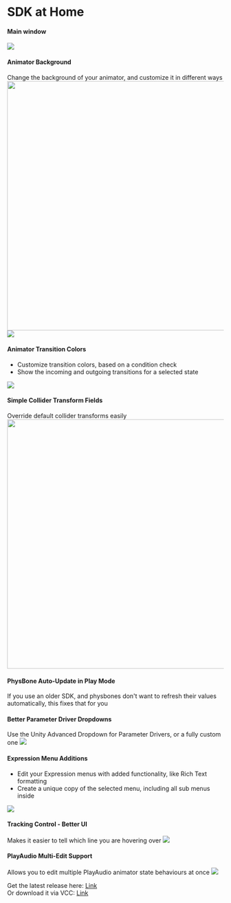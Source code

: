 # SDK at Home

#### Main window
<img src="https://raw.githubusercontent.com/fkrisi11/SDKatHome/refs/heads/main/Media/SDKatHome.png" />

#### Animator Background
Change the background of your animator, and customize it in different ways
<img width="580" src="https://raw.githubusercontent.com/fkrisi11/SDKatHome/refs/heads/main/Media/AnimatorBackground.png" />
<img src="https://raw.githubusercontent.com/fkrisi11/SDKatHome/refs/heads/main/Media/AnimatorBackgroundSettings.png" />

#### Animator Transition Colors
- Customize transition colors, based on a condition check
- Show the incoming and outgoing transitions for a selected state
<img src="https://raw.githubusercontent.com/fkrisi11/SDKatHome/refs/heads/main/Media/Animator%20Transition%20Colors.gif" />

#### Simple Collider Transform Fields
Override default collider transforms easily<br>
<img width="580" src="https://raw.githubusercontent.com/fkrisi11/SDKatHome/refs/heads/main/Media/SimpleColliderTransformFields.png" />

#### PhysBone Auto-Update in Play Mode
If you use an older SDK, and physbones don't want to refresh their values automatically, this fixes that for you

#### Better Parameter Driver Dropdowns
Use the Unity Advanced Dropdown for Parameter Drivers, or a fully custom one
<img src="https://raw.githubusercontent.com/fkrisi11/SDKatHome/refs/heads/main/Media/BetterParameterDriverDropdown.gif" />

#### Expression Menu Additions
- Edit your Expression menus with added functionality, like Rich Text formatting
- Create a unique copy of the selected menu, including all sub menus inside
<img src="https://raw.githubusercontent.com/fkrisi11/SDKatHome/refs/heads/main/Media/ExpressionMenuAdditions.png" />

#### Tracking Control - Better UI
Makes it easier to tell which line you are hovering over
<img src="https://raw.githubusercontent.com/fkrisi11/SDKatHome/refs/heads/main/Media/TrackingControl-BetterUI.png" />

#### PlayAudio Multi-Edit Support
Allows you to edit multiple PlayAudio animator state behaviours at once
<img src="https://raw.githubusercontent.com/fkrisi11/SDKatHome/refs/heads/main/Media/PlayAudioMultiEdit.png" />

Get the latest release here: [Link](https://github.com/fkrisi11/SDKatHome/releases/latest)
<br>
Or download it via VCC: [Link](https://fkrisi11.github.io/VPM-Package-Listing/)
